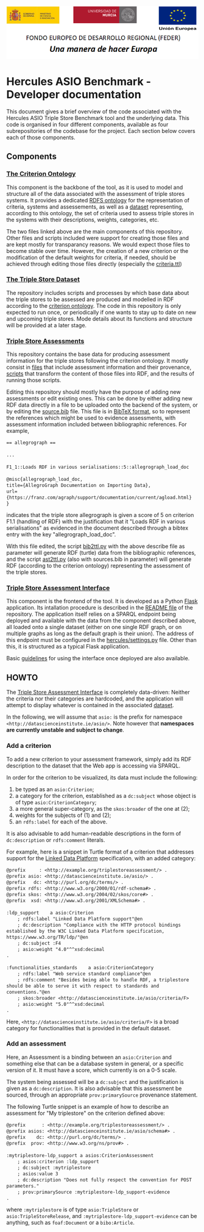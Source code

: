 ![](.//media/CabeceraDocumentosMD.png)

# Hercules ASIO Benchmark - Developer documentation

This document gives a brief overview of the code associated with the Hercules ASIO Triple Store Benchmark tool and the underlying data. This code is organised in four different components, available as four subrepositories of the codebase for the project. Each section below covers each of those components.

## Components

### [The Criterion Ontology](/Benchmark/criterion-ontology)

This component is the backbone of the tool, as it is used to model and structure all of the data associated with the assessment of triple stores systems. It provides a dedicated [RDFS ontology](/Benchmark/criterion-ontology/src/schema.ttl) for the representation of criteria, systems and assessements, as well as a [dataset](/Benchmark/criterion-ontology/src/criteria.ttl) representing, according to this ontology, the set of criteria used to assess triple stores in the systems with their descriptions, weights, categories, etc.

The two files linked above are the main components of this repository. Other files and scripts included were support for creating those files and are kept mostly for transparancy reasons. We would expect those files to become stable over time. However, the creation of a new criterion or the modification of the default weights for criteria, if needed, should be achieved through editing those files directly (especially the [criteria.ttl](/Benchmark/criterion-ontology/src/criteria.ttl))

### [The Triple Store Dataset](/Benchmark/triplestore-dataset)

The repository includes scripts and processes by which base data about the triple stores to be assessed are produced and modelled in RDF according to the [criterion ontology]((#the-criterion-ontology)). The code in this repository is only expected to run once, or periodically if one wants to stay up to date on new and upcoming triple stores. Mode details about its functions and structure will be provided at a later stage.

### [Triple Store Assessments](/Benchmark/triplestore-assessments)

This repository contains the base data for producing assessment information for the triple stores following the criterion ontology. It mostly consist in [files](/Benchmark/triplestore-assessments/data) that include assessment information and their provenance, [scripts](/Benchmark/triplestore-assessments/scripts) that transform the content of those files into RDF, and the results of running those scripts.

Editing this repository should mostly have the purpose of adding new assessments or edit existing ones. This can be done by either adding new RDF data directly in a file to be uploaded onto the backend of the system, or by editing the [source.bib](/Benchmark/triplestore-assessments/data/sources.bib) file. This file is in [BibTeX format](http://www.bibtex.org/Format/), so to represent the references which might be used to evidence assessments, with assessment information included between bibliographic references. For example,

```
== allegrograph ==

...

F1_1::Loads RDF in various serialisations::5::allegrograph_load_doc

@misc{allegrograph_load_doc,
title={AllegroGraph Documentation on Importing Data},
url={https://franz.com/agraph/support/documentation/current/agload.html}
}
```

indicates that the triple store allegrograph is given a score of 5 on criterion F1.1 (handling of RDF) with the justification that it "Loads RDF in various serialisations" as evidenced in the document described through a bibtex entry with the key "allegrograph_load_doc".

With this file edited, the script [bib2ttl.py](/Benchmark/triplestore-assessments/scripts/bib2ttl.py) with the above describe file as parameter will generate RDF (turtle) data from the bibliographic references, and the script [ast2ttl.py](/Benchmark/triplestore-assessments/scripts/ast2ttl.py) (also with sources.bib in parameter) will generate RDF (according to the criterion ontology) representing the assessment of the triple stores.

### [Triple Store Assessment Interface](/Benchmark/triplestore-assessment-interface)

This component is the frontend of the tool. It is developed as a Python [Flask](https://flask.palletsprojects.com/) application. Its intallation procedure is described in the [README file](/Benchmark/triplestore-assessment-interface/README.md) of the repository. The application itself relies on a SPARQL endpoint being deployed and available with the data from the component described above, all loaded onto a single dataset (either on one single RDF graph, or on multiple graphs as long as the default graph is their union). The address of this endpoint must be configured in the [hercules/settings.py](/Benchmark/triplestore-assessment-interface/hercules/settings.py) file. Other than this, it is structured as a typical Flask application.

Basic [guidelines](/Benchmark/Docs/UserGuide.md) for using the interface once deployed are also available.

## HOWTO

The [Triple Store Assessment Interface](/Benchmark/triplestore-assessment-interface) is completely data-driven: Neither the criteria nor their categories are hardcoded, and the application will attempt to display whatever is contained in the associated [dataset](#the-triple-store-dataset).

In the following, we will assume that `asio:` is the prefix for namespace `<http://datascienceinstitute.ie/asio/>`. Note however that __namespaces are currently unstable and subject to change__.

### Add a criterion

To add a new criterion to your assessment framework, simply add its RDF description to the dataset that the Web app is accessing via SPARQL.

In order for the criterion to be visualized, its data must include the following:
1. be typed as an `asio:Criterion`;
2. a category for the criterion, established as a `dc:subject` whose object is of type `asio:CriterionCategory`;
3. a more general super-category, as the `skos:broader` of the one at (2);
4. weights for the subjects of (1) and (2);
5. an `rdfs:label` for each of the above.

It is also advisable to add human-readable descriptions in the form of `dc:description` or `rdfs:comment` literals.

For example, here is a snippet in Turtle format of a criterion that addresses support for the [Linked Data Platform](https://www.w3.org/TR/ldp/) specification, with an added category:
  
    @prefix     : <http://example.org/triplestoreassessment/> .
    @prefix asio: <http://datascienceinstitute.ie/asio/> .
    @prefix   dc: <http://purl.org/dc/terms/> .
    @prefix rdfs: <http://www.w3.org/2000/01/rdf-schema#> .
    @prefix skos: <http://www.w3.org/2004/02/skos/core#> .
    @prefix  xsd: <http://www.w3.org/2001/XMLSchema#> .
     
    :ldp_support    a asio:Criterion
	    ; rdfs:label "Linked Data Platform support"@en
	    ; dc:description "Compliance with the HTTP protocol bindings established by the W3C Linked Data Platform specification, https://www.w3.org/TR/ldp/"@en
	    ; dc:subject :F4
	    ; asio:weight "4.0"^^xsd:decimal
	.
     
	:functionalities_standards    a asio:CriterionCategory
	    ; rdfs:label "Web service standard compliance"@en
	    ; rdfs:comment "Besides being able to handle RDF, a triplestore should be able to serve it with respect to standards and conventions."@en
	    ; skos:broader <http://datascienceinstitute.ie/asio/criteria/F>
	    ; asio:weight "5.0"^^xsd:decimal
    .

Here, `<http://datascienceinstitute.ie/asio/criteria/F>` is a broad category for functionalities that is provided in the default dataset.

### Add an assessment

Here, an Assessment is a binding between an `asio:Criterion` and something else that can be a database system in general, or a specific version of it. It must have a score, which currently is on a 0-5 scale.

The system being assessed will be a `dc:subject` and the justification is given as a `dc:description`. It is also advisable that this assessment be sourced, through an appropriate `prov:primarySource` provenance statement.

The following Turtle snippet is an example of how to describe an assessment for "My triplestore" on the criterion defined above:

    @prefix      : <http://example.org/triplestoreassessment/> .
    @prefix asios: <http://datascienceinstitute.ie/asio/schema#> .
    @prefix    dc: <http://purl.org/dc/terms/> .
    @prefix  prov: <http://www.w3.org/ns/prov#> .
     
    :mytriplestore-ldp_support a asios:CriterionAssessment
        ; asios:criterion :ldp_support
        ; dc:subject :mytriplestore
        ; asios:value 3
        ; dc:description "Does not fully respect the convention for POST parameters." 
        ; prov:primarySource :mytriplestore-ldp_support-evidence 
    .

where `:mytriplestore` is of type `asio:TripleStore` or  `asio:TripleStoreRelease`, and `:mytriplestore-ldp_support-evidence` can be anything, such as `foaf:Document` or a `bibo:Article`.
